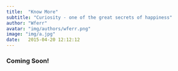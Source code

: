```yaml
---
title:  "Know More"
subtitle: "Curiosity - one of the great secrets of happiness"
author: "Wferr"
avatar: "img/authors/wferr.png"
image: "img/a.jpg"
date:   2015-04-20 12:12:12
---
```


### Coming Soon!
